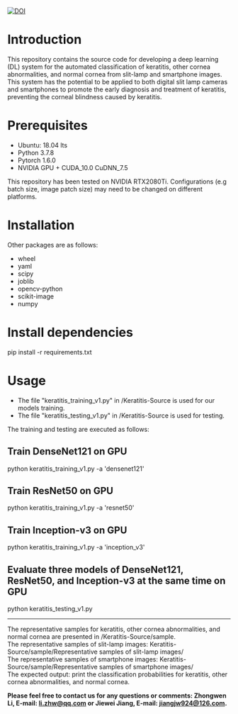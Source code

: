 
[![DOI](https://zenodo.org/badge/327200763.svg)](https://zenodo.org/badge/latestdoi/327200763)
# Introduction  
This repository contains the source code for developing a deep learning (DL) system for the automated classification of keratitis, other cornea abnormalities, and normal cornea from slit-lamp and smartphone images.  
This system has the potential to be applied to both digital slit lamp cameras and smartphones to promote the early diagnosis and treatment of keratitis, preventing the corneal blindness caused by keratitis.

# Prerequisites
* Ubuntu: 18.04 lts
* Python 3.7.8
* Pytorch 1.6.0
* NVIDIA GPU + CUDA_10.0 CuDNN_7.5

This repository has been tested on NVIDIA RTX2080Ti. Configurations (e.g batch size, image patch size) may need to be changed on different platforms.

# Installation
Other packages are as follows:
* wheel
* yaml
* scipy
* joblib
* opencv-python
* scikit-image
* numpy
# Install dependencies
pip install -r requirements.txt
# Usage
* The file "keratitis_training_v1.py" in /Keratitis-Source is used for our models training.
* The file "keratitis_testing_v1.py" in /Keratitis-Source is used for testing.

The training and testing are executed as follows:

## Train DenseNet121 on GPU
python keratitis_training_v1.py -a 'densenet121'

## Train ResNet50 on GPU
python keratitis_training_v1.py -a 'resnet50'

## Train Inception-v3 on GPU
python keratitis_training_v1.py -a 'inception_v3'

## Evaluate three models of DenseNet121, ResNet50, and Inception-v3 at the same time on GPU
python keratitis_testing_v1.py
***

The representative samples for keratitis, other cornea abnormalities, and normal cornea are presented in /Keratitis-Source/sample.  
The representative samples of slit-lamp images: Keratitis-Source/sample/Representative samples of slit-lamp images/  
The representative samples of smartphone images: Keratitis-Source/sample/Representative samples of smartphone images/  
The expected output: print the classification probabilities for keratitis, other cornea abnormalities, and normal cornea.

**Please feel free to contact us for any questions or comments: Zhongwen Li, E-mail: li.zhw@qq.com or Jiewei Jiang, E-mail: jiangjw924@126.com.**

